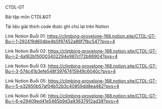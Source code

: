 CTDL-GT

Bài tập môn CTDL&GT

Tài liệu giải thích code được ghi chú lại trên Notion

Link Notion Buổi 01: https://climbing-provelone-168.notion.site/CTDL-GT-Bu-i-1-292419d604be4b5f97452a86f7fbc547?pvs=4

Link Notion Buổi 02: https://climbing-provelone-168.notion.site/CTDL-GT-Bu-i-2-4a162b150003402294e987cf72b96904?pvs=4

Link Notion Buổi 03: https://climbing-provelone-168.notion.site/CTDL-GT-Bu-i-3-574c41b3efe548f39767415949c6040c?pvs=4

Link Notion Buổi 05: https://climbing-provelone-168.notion.site/CTDL-GT-Bu-i-5-e32850b57af04b52b3c40859dd8ea482?pvs=4

Link Notion Buổi 06: https://climbing-provelone-168.notion.site/CTDL-GT-Bu-i-6-e29409ed41e5465b9d3a93637912ad38?pvs=4

